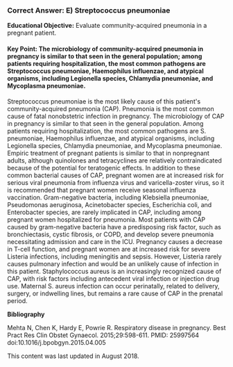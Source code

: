 
### Correct Answer: E) Streptococcus pneumoniae 

**Educational Objective:** Evaluate community-acquired pneumonia in a pregnant patient.

#### **Key Point:** The microbiology of community-acquired pneumonia in pregnancy is similar to that seen in the general population; among patients requiring hospitalization, the most common pathogens are Streptococcus pneumoniae, Haemophilus influenzae, and atypical organisms, including Legionella species, Chlamydia pneumoniae, and Mycoplasma pneumoniae.

Streptococcus pneumoniae is the most likely cause of this patient's community-acquired pneumonia (CAP). Pneumonia is the most common cause of fatal nonobstetric infection in pregnancy. The microbiology of CAP in pregnancy is similar to that seen in the general population. Among patients requiring hospitalization, the most common pathogens are S. pneumoniae, Haemophilus influenzae, and atypical organisms, including Legionella species, Chlamydia pneumoniae, and Mycoplasma pneumoniae. Empiric treatment of pregnant patients is similar to that in nonpregnant adults, although quinolones and tetracyclines are relatively contraindicated because of the potential for teratogenic effects. In addition to these common bacterial causes of CAP, pregnant women are at increased risk for serious viral pneumonia from influenza virus and varicella-zoster virus, so it is recommended that pregnant women receive seasonal influenza vaccination.
Gram-negative bacteria, including Klebsiella pneumoniae, Pseudomonas aeruginosa, Acinetobacter species, Escherichia coli, and Enterobacter species, are rarely implicated in CAP, including among pregnant women hospitalized for pneumonia. Most patients with CAP caused by gram-negative bacteria have a predisposing risk factor, such as bronchiectasis, cystic fibrosis, or COPD, and develop severe pneumonia necessitating admission and care in the ICU.
Pregnancy causes a decrease in T-cell function, and pregnant women are at increased risk for severe Listeria infections, including meningitis and sepsis. However, Listeria rarely causes pulmonary infection and would be an unlikely cause of infection in this patient.
Staphylococcus aureus is an increasingly recognized cause of CAP, with risk factors including antecedent viral infection or injection drug use. Maternal S. aureus infection can occur perinatally, related to delivery, surgery, or indwelling lines, but remains a rare cause of CAP in the prenatal period.

**Bibliography**

Mehta N, Chen K, Hardy E, Powrie R. Respiratory disease in pregnancy. Best Pract Res Clin Obstet Gynaecol. 2015;29:598-611. PMID: 25997564 doi:10.1016/j.bpobgyn.2015.04.005

This content was last updated in August 2018.